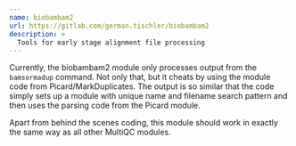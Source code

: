 ```yaml
---
name: biobambam2
url: https://gitlab.com/german.tischler/biobambam2
description: >
  Tools for early stage alignment file processing
---
```


Currently, the biobambam2 module only processes output from the `bamsormadup` command.
Not only that, but it cheats by using the module code from Picard/MarkDuplicates.
The output is so similar that the code simply sets up a module with unique name and
filename search pattern and then uses the parsing code from the Picard module.

Apart from behind the scenes coding, this module should work in exactly the same way
as all other MultiQC modules.
